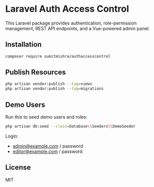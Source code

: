 # Laravel Auth Access Control

This Laravel package provides authentication, role-permission management, REST API endpoints, and a Vue-powered admin panel.

## Installation

```bash
composer require sumitmishra/authaccesscontrol
```

## Publish Resources

```bash
php artisan vendor:publish --tag=views
php artisan vendor:publish --tag=migrations
```

## Demo Users

Run this to seed demo users and roles:

```bash
php artisan db:seed --class=Database\\Seeders\\DemoSeeder
```

Login:
- admin@example.com / password
- editor@example.com / password

## License

MIT

